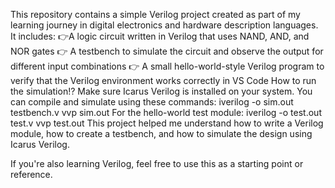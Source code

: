 This repository contains a simple Verilog project created as part of my learning journey in digital electronics and hardware description languages.
It includes:
👉A logic circuit written in Verilog that uses NAND, AND, and NOR gates
👉 A testbench to simulate the circuit and observe the output for different input combinations
👉 A small hello-world-style Verilog program to verify that the Verilog environment works correctly in VS Code
How to run the simulation⁉️
Make sure Icarus Verilog is installed on your system. You can compile and simulate using these commands:
iverilog -o sim.out testbench.v
vvp sim.out
For the hello-world test module:
iverilog -o test.out test.v
vvp test.out
This project helped me understand how to write a Verilog module, how to create a testbench, and how to simulate the design using Icarus Verilog.

If you're also learning Verilog, feel free to use this as a starting point or reference.
